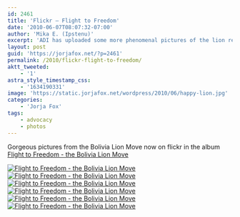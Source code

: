 ```yaml
---
id: 2461
title: 'Flickr — Flight to Freedom'
date: '2010-06-07T08:07:32-07:00'
author: 'Mika E. (Ipstenu)'
excerpt: 'ADI has uploaded some more phenomenal pictures of the lion rescue to flickr, including (of course) some of Jorja.'
layout: post
guid: 'https://jorjafox.net/?p=2461'
permalink: /2010/flickr-flight-to-freedom/
aktt_tweeted:
    - '1'
astra_style_timestamp_css:
    - '1634190331'
image: 'https://static.jorjafox.net/wordpress/2010/06/happy-lion.jpg'
categories:
    - 'Jorja Fox'
tags:
    - advocacy
    - photos
---
```


Gorgeous pictures from the Bolivia Lion Move now on flickr in the album <a href="http://www.flickr.com/photos/animaldefendersinternational/sets/72157624131534558/">Flight to Freedom - the Bolivia Lion Move</a>

<a href="https://jorjafox.net/gallery/pub/adi/20100527-adilions/adi-002.jpg"><img class="ZenphotoPress_thumb " alt="Flight to Freedom - the Bolivia Lion Move" title="Flight to Freedom - the Bolivia Lion Move" src="https://jorjafox.net/gallery/cache/pub/adi/20100527-adilions/adi-002_200_cw200_ch200_thumb.jpg"  /></a> <a href="https://jorjafox.net/gallery/pub/adi/20100527-adilions/adi-006.jpg"><img class="ZenphotoPress_thumb " alt="Flight to Freedom - the Bolivia Lion Move" title="Flight to Freedom - the Bolivia Lion Move" src="https://jorjafox.net/gallery/cache/pub/adi/20100527-adilions/adi-006_200_cw200_ch200_thumb.jpg"  /></a> <a href="https://jorjafox.net/gallery/pub/adi/20100527-adilions/adi-004.jpg"><img class="ZenphotoPress_thumb " alt="Flight to Freedom - the Bolivia Lion Move" title="Flight to Freedom - the Bolivia Lion Move" src="https://jorjafox.net/gallery/cache/pub/adi/20100527-adilions/adi-004_200_cw200_ch200_thumb.jpg"  /></a> <a href="https://jorjafox.net/gallery/pub/adi/20100527-adilions/adi-001.jpg"><img class="ZenphotoPress_thumb " alt="Flight to Freedom - the Bolivia Lion Move" title="Flight to Freedom - the Bolivia Lion Move" src="https://jorjafox.net/gallery/cache/pub/adi/20100527-adilions/adi-001_200_cw200_ch200_thumb.jpg"  /></a> <a href="https://jorjafox.net/gallery/pub/adi/20100527-adilions/adi-005.jpg"><img class="ZenphotoPress_thumb " alt="Flight to Freedom - the Bolivia Lion Move" title="Flight to Freedom - the Bolivia Lion Move" src="https://jorjafox.net/gallery/cache/pub/adi/20100527-adilions/adi-005_200_cw200_ch200_thumb.jpg"  /></a> <a href="https://jorjafox.net/gallery/pub/adi/20100527-adilions/adi-003.jpg"><img class="ZenphotoPress_thumb " alt="Flight to Freedom - the Bolivia Lion Move" title="Flight to Freedom - the Bolivia Lion Move" src="https://jorjafox.net/gallery/cache/pub/adi/20100527-adilions/adi-003_200_cw200_ch200_thumb.jpg"  /></a>
